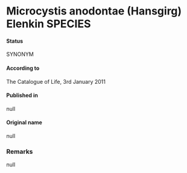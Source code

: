 # Microcystis anodontae (Hansgirg) Elenkin SPECIES

#### Status
SYNONYM

#### According to
The Catalogue of Life, 3rd January 2011

#### Published in
null

#### Original name
null

### Remarks
null